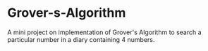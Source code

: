 # Grover-s-Algorithm
A mini project on implementation of Grover's Algorithm to search a particular number in a diary containing 4 numbers. 
